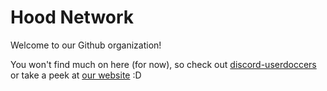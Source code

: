 # Hood Network

Welcome to our Github organization!

You won't find much on here (for now), so check out [discord-userdoccers](https://github.com/discord-userdoccers) or take a peek at [our website](https://hoodnet.work) :D
